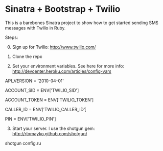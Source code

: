 Sinatra + Bootstrap + Twilio
============================

This is a barebones Sinatra project to show how to get started sending SMS messages with Twilio in Ruby. 

Steps:

0) Sign up for Twilio: http://www.twilio.com/

1) Clone the repo

2) Set your environment variables. See here for more info: http://devcenter.heroku.com/articles/config-vars

API_VERSION = '2010-04-01'

ACCOUNT_SID = ENV['TWILIO_SID']

ACCOUNT_TOKEN = ENV['TWILIO_TOKEN']

CALLER_ID = ENV['TWILIO_CALLER_ID']

PIN = ENV['TWILIO_PIN']
	
3) Start your server. I use the shotgun gem: http://rtomayko.github.com/shotgun/

shotgun config.ru